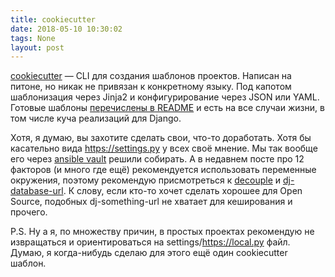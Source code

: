 ```yaml
---
title: cookiecutter
date: 2018-05-10 10:30:02
tags: None
layout: post
---
```


[cookiecutter](https://github.com/audreyr/cookiecutter) — CLI для создания шаблонов проектов. Написан на питоне, но никак не привязан к  конкретному языку. Под капотом шаблонизация через Jinja2 и конфигурирование через JSON или YAML. Готовые шаблоны [перечислены в README](https://github.com/audreyr/cookiecutter#a-pantry-full-of-cookiecutters) и есть на все случаи жизни, в том числе куча реализаций для Django.

Хотя, я думаю, вы захотите сделать свои, что-то доработать. Хотя бы касательно вида <https://settings.py> у всех своё мнение. Мы так вообще его через [ansible vault](https://docs.ansible.com/ansible/2.4/vault.html) решили собирать. А в недавнем посте про 12 факторов (и много где ещё) рекомендуется использовать переменные окружения, поэтому рекомендую присмотреться к [decouple](https://github.com/henriquebastos/python-decouple) и  [dj-database-url](https://github.com/kennethreitz/dj-database-url). К слову, если кто-то хочет сделать хорошее для Open Source, подобных dj-something-url не хватает для кеширования и прочего.

P.S. Ну а я, по множеству причин, в простых проектах рекомендую не извращаться и ориентироваться на settings/<https://local.py> файл. Думаю, я когда-нибудь сделаю для этого ещё один cookiecutter шаблон.
